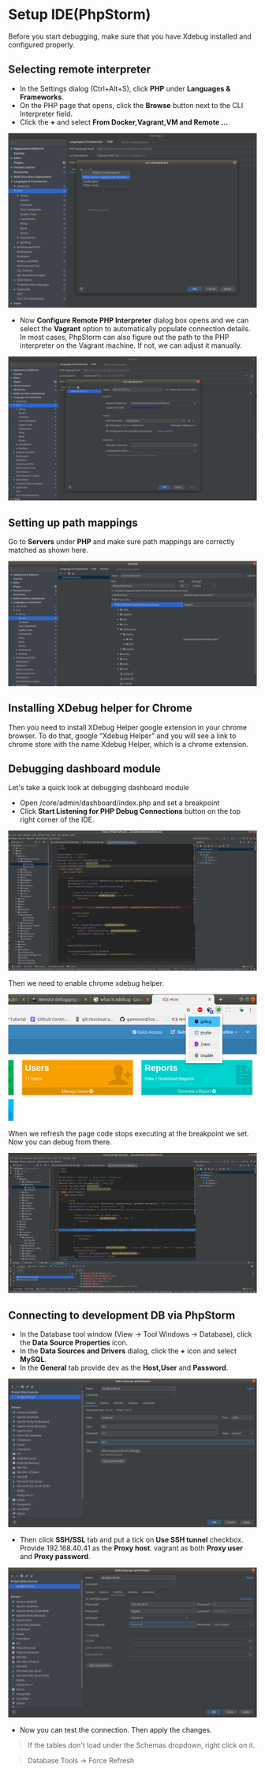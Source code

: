 # Setup IDE(PhpStorm)


Before you start debugging, make sure that you have Xdebug installed and configured properly.





## Selecting remote interpreter

- In the Settings dialog (Ctrl+Alt+S), click **PHP** under **Languages & Frameworks**.
- On the PHP page that opens, click the **Browse** button next to the CLI Interpreter field.
- Click the **+** and select **From Docker,Vagrant,VM and Remote ...**

<img  src="assets/remote_interpreter.png">

- Now **Configure Remote PHP Interpreter** dialog box opens and  we can select the **Vagrant** option to automatically populate connection details. In most cases, PhpStorm can also figure out the path to the PHP interpreter on the Vagrant machine. If not, we can adjust it manually.

<img  src="assets/remote_interpreter3.png">





## Setting up path mappings

Go to **Servers** under **PHP** and make sure path mappings are correctly matched as shown here.

<img  src="assets/path_mapping.png">





## Installing XDebug helper for Chrome

Then you need to install XDebug Helper google extension in your chrome browser. To do that, google “Xdebug Helper” and you will see a link to chrome store with the name Xdebug Helper, which is a chrome extension.





## Debugging dashboard module

Let's take a quick look at debugging dashboard module

- Open /core/admin/dashboard/index.php and set a breakpoint
- Click **Start Listening for PHP Debug Connections** button on the top right corner of the IDE.

<img  src="assets/breakpoint.png">

Then we need to enable chrome xdebug helper.

<img  src="assets/chrome_helper.png">

When we refresh the page code stops executing at the breakpoint we set.
Now you can debug from there.

<img  src="assets/debug.png">





## Connecting to development DB via PhpStorm

- In the Database tool window (View -> Tool Windows -> Database), click the **Data Source Properties** icon.
- In the **Data Sources and Drivers** dialog, click the **+** icon and select **MySQL**.
- In the **General** tab provide dev as the **Host,User** and **Password**.

<img  src="assets/database_general.png">

- Then click **SSH/SSL** tab and put a tick on **Use SSH tunnel** checkbox. Provide  192.168.40.41 as the **Proxy host**. vagrant as both **Proxy user** and **Proxy password**.

<img  src="assets/database_ssh.png">

- Now you can test the connection. Then apply the changes.

> If the tables don't load under the Schemas dropdown, right click on it.

> Database Tools -> Force Refresh

